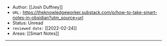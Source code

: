 
- Author: [[Josh Duffney]]
- `URL:` https://theknowledgeworker.substack.com/p/how-to-take-smart-notes-in-obsidian?utm_source=url
- Status: Unread
- `reviewed date:` [[2022-02-24]]
- Areas: [[Smart Notes]]

---

